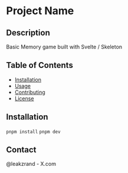 # Project Name

## Description
Basic Memory game built with Svelte / Skeleton

## Table of Contents
- [Installation](#installation)
- [Usage](#usage)
- [Contributing](#contributing)
- [License](#license)

## Installation
`pnpm install`
`pnpm dev`


## Contact
@leakzrand - X.com

